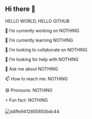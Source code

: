 ## Hi there 👋

<!--
**trannghiach/trannghiach** is a ✨ _special_ ✨ repository because its `README.md` (this file) appears on your GitHub profile.

Here are some ideas to get you started:
--> HELLO WORLD, HELLO GITHUB

🔭 I’m currently working on NOTHING

🌱 I’m currently learning NOTHING

👯 I’m looking to collaborate on NOTHING

🤔 I’m looking for help with NOTHING

💬 Ask me about NOTHING

📫 How to reach me: NOTHING

😄 Pronouns: NOTHING

⚡ Fun fact: NOTHING

![d4ffe9412855850bdc44](https://github.com/trannghiach/trannghiach/assets/170714734/ff5b3874-641f-49ee-bfc4-6afe1226eada)


